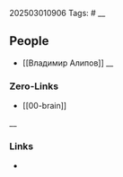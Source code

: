 202503010906
Tags: #
__
 
## People 
- [[Владимир Алипов]]
__
### Zero-Links
- [[00-brain]]


__
### Links
- 

 
 
